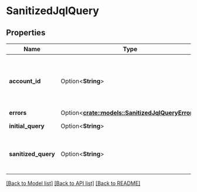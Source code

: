 # SanitizedJqlQuery

## Properties

Name | Type | Description | Notes
------------ | ------------- | ------------- | -------------
**account_id** | Option<**String**> | The account ID of the user for whom sanitization was performed. | [optional]
**errors** | Option<[**crate::models::SanitizedJqlQueryErrors**](SanitizedJqlQuery_errors.md)> |  | [optional]
**initial_query** | Option<**String**> | The initial query. | [optional]
**sanitized_query** | Option<**String**> | The sanitized query, if there were no errors. | [optional]

[[Back to Model list]](../README.md#documentation-for-models) [[Back to API list]](../README.md#documentation-for-api-endpoints) [[Back to README]](../README.md)


